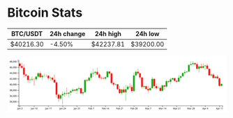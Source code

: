 # Bitcoin Stats

BTC/USDT|24h change|24h high|24h low|
|---|---|---|---|
|$40216.30|-4.50%|$42237.81|$39200.00|

<img src="./chart.svg">
